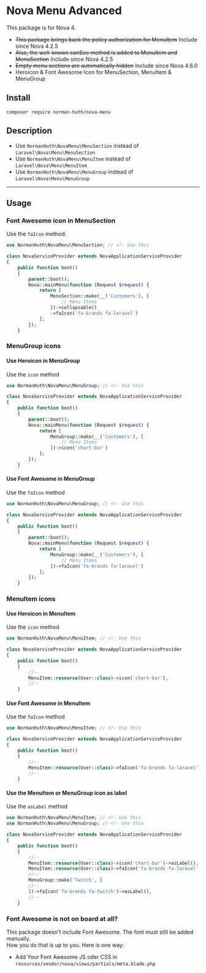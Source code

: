 # Nova Menu Advanced

This package is for Nova 4.

* ~~This package brings back the policy authorization for MenuItem~~ Include since Nova 4.2.5
* ~~Also, the well-known canSee method is added to MenuItem and MenuSection~~ Include since Nova 4.2.5
* ~~Empty menu sections are automatically hidden~~ Include since Nova 4.6.0
* Heroicon & Font Awesome Icon for MenuSection, MenuItem & MenuGroup

## Install

```
composer require norman-huth/nova-menu
```

## Description

* Use `NormanHuth\NovaMenu\MenuSection` instead of `Laravel\Nova\Menu\MenuSection`
* Use `NormanHuth\NovaMenu\MenuItem` instead of `Laravel\Nova\Menu\MenuItem`
* Use `NormanHuth\NovaMenu\MenuGroup` instead of `Laravel\Nova\Menu\MenuGroup`

---

## Usage

### Font Awesome icon in MenuSection

Use the `faIcon` method:

```php
use NormanHuth\NovaMenu\MenuSection; // <!- Use this

class NovaServiceProvider extends NovaApplicationServiceProvider
{
    public function boot()
    {
        parent::boot();
        Nova::mainMenu(function (Request $request) {
            return [
                MenuSection::make(__('Customers'), [
                    // Menu Items
                ])->collapsable()
                ->faIcon('fa-brands fa-laravel')
            ];
        });
    }
```

### MenuGroup icons

#### Use Heroicon in MenuGroup

Use the `icon` method

```php
use NormanHuth\NovaMenu\MenuGroup; // <!- Use this

class NovaServiceProvider extends NovaApplicationServiceProvider
{
    public function boot()
    {
        parent::boot();
        Nova::mainMenu(function (Request $request) {
            return [
                MenuGroup::make(__('Customers'), [
                    // Menu Items
                ])->icon('chart-bar')
            ];
        });
    }
```

#### Use Font Awesome in MenuGroup

Use the `faIcon` method

```php
use NormanHuth\NovaMenu\MenuGroup; // <!- Use this

class NovaServiceProvider extends NovaApplicationServiceProvider
{
    public function boot()
    {
        parent::boot();
        Nova::mainMenu(function (Request $request) {
            return [
                MenuGroup::make(__('Customers'), [
                    // Menu Items
                ])->faIcon('fa-brands fa-laravel')
            ];
        });
    }
```

### MenuItem icons

#### Use Heroicon in MenuItem

Use the `icon` method

```php
use NormanHuth\NovaMenu\MenuItem; // <!- Use this

class NovaServiceProvider extends NovaApplicationServiceProvider
{
    public function boot()
    {
        //--
        MenuItem::resource(User::class)->icon('chart-bar'),
        //--
    }
```

#### Use Font Awesome in MenuItem

Use the `faIcon` method

```php
use NormanHuth\NovaMenu\MenuItem; // <!- Use this

class NovaServiceProvider extends NovaApplicationServiceProvider
{
    public function boot()
    {
        //--
        MenuItem::resource(User::class)->faIcon('fa-brands fa-laravel'),
        //--
    }
```

#### Use the MenuItem or MenuGroup icon as label

Use the `asLabel` method

```php
use NormanHuth\NovaMenu\MenuItem; // <!- Use this
use NormanHuth\NovaMenu\MenuGroup; // <!- Use this

class NovaServiceProvider extends NovaApplicationServiceProvider
{
    public function boot()
    {
        //--
        MenuItem::resource(User::class)->icon('chart-bar')->asLabel(),
        MenuItem::resource(User::class)->faIcon('fa-brands fa-laravel')->asLabel(),
        //--
        MenuGroup::make('Twitch', [
        //--
        ])->faIcon('fa-brands fa-twitch')->asLabel(),
        //--
    }
```

### Font Awesome is not on board at all?

This package doesn't include Font Awesome. The font must still be added manually.  
How you do that is up to you. Here is one way:

* Add Your Font Awesome JS oder CSS in `resources/vendor/nova/views/partials/meta.blade.php`
